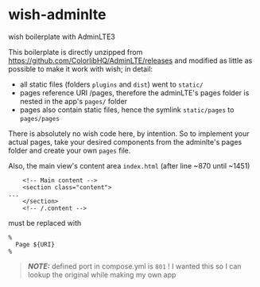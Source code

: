 # wish-adminlte
wish boilerplate with AdminLTE3

This boilerplate is directly unzipped from https://github.com/ColorlibHQ/AdminLTE/releases
and modified as little as possible to make it work with wish; in detail:

- all static files (folders `plugins` and `dist`) went to `static/`
- pages reference URI /pages, therefore the adminLTE's pages folder is nested in the app's `pages/` folder
- pages also contain static files, hence the symlink `static/pages` to `pages/pages`

There is absolutely no wish code here, by intention. So to implement your actual pages, take your desired components from the adminlte's pages folder and create your own `pages` file.

Also, the main view's content area  `index.html`  (after line ~870 until ~1451)
```
    <!-- Main content -->
    <section class="content">
...
    </section>
    <!-- /.content -->
```

must be replaced with
```
%
  Page ${URI}
%
```

> **_NOTE:_** defined port in compose.yml is `801` ! I wanted this so I can lookup the original while making my own app
